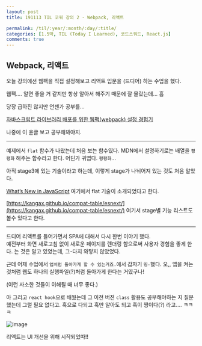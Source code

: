 ```yaml
---
layout: post
title: 191113 TIL 코쿼 강의 2 - Webpack, 리액트 

permalink: /til/:year/:month/:day/:title/
categories: [1.5막, TIL (Today I Learned), 코드스쿼드, React.js]
comments: true
---
```


## Webpack, 리액트 

오늘 강의에선 웹팩을 직접 설정해보고 리액트 입문을 (드디어) 하는 수업을 했다. 

웹팩.... 
알면 좋을 거 같지만 항상 알아서 해주기 때문에 잘 몰랐는데... 흠 

당장 급하진 않지만 언젠가 공부를... 

[자바스크립트 라이브러리 배포를 위한 웹팩(webpack) 설정 경험기](http://blog.hyeyoonjung.com/2019/05/26/setting-webpack-for-javascript-library/)

나중에 이 윤글 보고 공부해봐야지. 

-----

예제에서 `flat` 함수가 나왔는데 처음 보는 함수였다. MDN에서 설명하기로는 배열을 `평평화` 해주는 함수라고 한다. 어딘가 귀엽다. `평평화`...

아직 stage3에 있는 기술이라고 하는데, 이렇게 stage가 나뉘어져 있는 것도 처음 알았다. 

[What’s New in JavaScript](https://events.google.com/io/schedule/events/6025078c-dccb-4ffe-b250-610670182c71) 여기에서 flat 기술이 소개되었다고 한다.  

[https://kangax.github.io/compat-table/esnext/](https://kangax.github.io/compat-table/esnext/) 여기서 stage별 기능 리스트도 볼수 있다고 한다. 


----
드디어 리액트를 들어가면서 SPA에 대해서 다시 한번 이야기 했다.  
예전부터 화면 새로고침 없이 새로운 페이지를 렌더링 함으로써 사용자 경험을 좋게 한다. 는 것은 알고 있었는데, 그-다지 와닿지 않았었다.  

근데 어제 수업에서 `앱처럼 돌아가게 할 수 있는거죠.`에서 갑자기 `띵-`했다. 오,, 앱을 켜는 것처럼 웹도 하나의 실행파일(?)처럼 돌아가게 한다는 거였구나!   
 
(이런 사소한 것들이 이해될 때 너무 좋다.)  

아 그리고 `react hook`으로 배웠는데 그 이전 버젼 `class` 활용도 공부해야하는 지 질문했는데 그럴 필요 없다고. 훅으로 다되고 훅만 알아도 되고 훅이 짱이다(?) 라고.... ㅋㅋㅋ 
 
![image](https://user-images.githubusercontent.com/40848630/68819532-94a21780-06cb-11ea-8c60-9076a6345a2b.png)

리액트는 UI 개선을 위해 시작되었따!!
